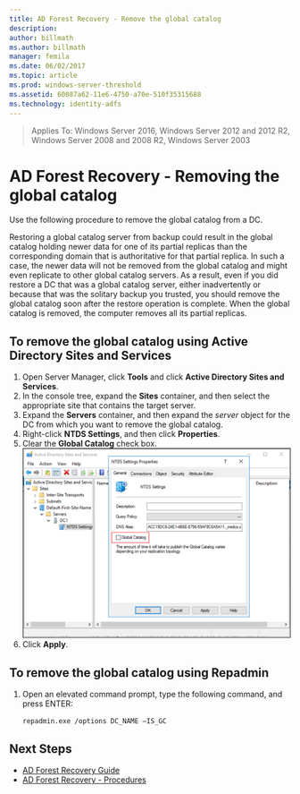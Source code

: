 ```yaml
---
title: AD Forest Recovery - Remove the global catalog
description:
author: billmath
ms.author: billmath
manager: femila
ms.date: 06/02/2017
ms.topic: article
ms.prod: windows-server-threshold
ms.assetid: 60087a62-11e6-4750-a70e-510f35315688
ms.technology: identity-adfs
---
```


>Applies To: Windows Server 2016, Windows Server 2012 and 2012 R2, Windows Server 2008 and 2008 R2, Windows Server 2003

# AD Forest Recovery - Removing the global catalog  
 Use the following procedure to remove the global catalog from a DC.  
  
 Restoring a global catalog server from backup could result in the global catalog holding newer data for one of its partial replicas than the corresponding domain that is authoritative for that partial replica. In such a case, the newer data will not be removed from the global catalog and might even replicate to other global catalog servers. As a result, even if you did restore a DC that was a global catalog server, either inadvertently or because that was the solitary backup you trusted, you should remove the global catalog soon after the restore operation is complete. When the global catalog is removed, the computer removes all its partial replicas.  
  
## To remove the global catalog using Active Directory Sites and Services  
 
1.  Open Server Manager, click **Tools** and click **Active Directory Sites and Services**.  
2.  In the console tree, expand the **Sites** container, and then select the appropriate site that contains the target server.  
3.  Expand the **Servers** container, and then expand the *server* object for the DC from which you want to remove the global catalog.  
4.  Right-click **NTDS Settings**, and then click **Properties**.  
5.  Clear the **Global Catalog** check box.  
![Remove GC](media/AD-Forest-Recovery-Remove-GC/removegc1.png)
6.  Click **Apply**.
  
## To remove the global catalog using Repadmin  
  
1.  Open an elevated command prompt, type the following command, and press ENTER:  
  
    ```  
    repadmin.exe /options DC_NAME –IS_GC  
    ```  
  
 ## Next Steps

- [AD Forest Recovery Guide](AD-Forest-Recovery-Guide.md)
- [AD Forest Recovery - Procedures](AD-Forest-Recovery-Procedures.md)
